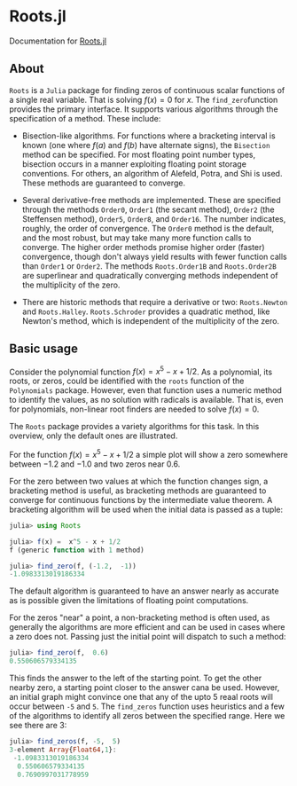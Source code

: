 # Roots.jl

Documentation for [Roots.jl](https://github.com/JuliaMath/Roots.jl)


## About

`Roots` is  a `Julia` package  for finding zeros of continuous
scalar functions of a single real variable. That  is solving $f(x)=0$ for $x$.
The `find_zero`function provides the
primary interface. It supports various algorithms through the
specification of a method. These include:

* Bisection-like algorithms. For functions where a bracketing interval
  is known (one where $f(a)$ and $f(b)$ have alternate signs), the
  `Bisection` method can be specified. For most floating point number
  types, bisection occurs in a manner exploiting floating point
  storage conventions. For others, an algorithm of Alefeld, Potra, and
  Shi is used. These methods are guaranteed to converge.


* Several derivative-free methods are implemented. These are specified
  through the methods `Order0`, `Order1` (the secant method), `Order2`
  (the Steffensen method), `Order5`, `Order8`, and `Order16`. The
  number indicates, roughly, the order of convergence. The `Order0`
  method is the default, and the most robust, but may take many more
  function calls to converge. The higher order methods promise higher
  order (faster) convergence, though don't always yield results with
  fewer function calls than `Order1` or `Order2`. The methods
  `Roots.Order1B` and `Roots.Order2B` are superlinear and quadratically converging
  methods independent of the multiplicity of the zero.


* There are historic methods that require a derivative or two:
  `Roots.Newton` and `Roots.Halley`.  `Roots.Schroder` provides a
  quadratic method, like Newton's method, which is independent of the
  multiplicity of the zero.
  
  
  
## Basic usage

Consider  the polynomial   function  $f(x) = x^5 - x + 1/2$. As a polynomial,  its roots, or  zeros, could  be identified with the  `roots` function of  the `Polynomials` package. However, even  that function uses a numeric method to identify   the values, as no  solution with radicals is available. That is, even for polynomials, non-linear root finders are needed to solve $f(x)=0$. 

The `Roots` package provides a variety algorithms for this  task. In this overview, only the  default ones  are illustrated.

For  the function $f(x) = x^5 - x + 1/2$ a simple plot will show a zero  somewhere between $-1.2$ and $-1.0$ and two zeros near $0.6$. 

For the zero between two values at which the function changes sign, a
bracketing method is useful, as bracketing methods are guaranteed to
converge for continuous functions by the intermediate value
theorem. A bracketing algorithm will be used when the initial data is
passed as a tuple:

```julia
julia> using Roots

julia> f(x) =  x^5 - x + 1/2
f (generic function with 1 method)

julia> find_zero(f, (-1.2,  -1))
-1.0983313019186334
```

The default algorithm is guaranteed to have an  answer nearly as accurate as is  possible  given the limitations of floating point  computations. 

For the zeros "near" a point,  a non-bracketing method is often used, as generally  the algorithms are more efficient and can be  used in cases where a zero does  not. Passing just  the initial point will dispatch to  such a method:

```julia
julia> find_zero(f,  0.6)
0.550606579334135
```


This finds  the answer  to the left of the starting point. To get the other nearby zero, a starting point closer to the answer cana be used.  However,  an initial graph might convince one  that any of the upto 5 reaal  roots  will   occur between `-5`  and `5`.  The `find_zeros` function uses  heuristics and a few of the  algorithms to  identify  all zeros between the specified range. Here  we see  there  are 3:

```julia
julia> find_zeros(f, -5,  5)
3-element Array{Float64,1}:
 -1.0983313019186334
  0.550606579334135
  0.7690997031778959
```

